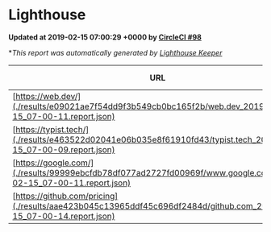 
# Lighthouse

**Updated at 2019-02-15 07:00:29 +0000 by [CircleCI #98](https://circleci.com/gh/ItinerisLtd/lighthouse-keeper-example/98)**

**This report was automatically generated by [Lighthouse Keeper](https://github.com/itinerisltd/lighthouse-keeper)*

| URL | Performance | Accessibility | Best Practices | SEO | PWA | Updated At |
| --- | --- | --- | --- | --- | --- | --- |
| [https://web.dev/](./results/e09021ae7f54dd9f3b549cb0bc165f2b/web.dev_2019-02-15_07-00-11.report.json) | 0.91 | 0.93 | 0.93 | 0.91 | 1 | 2019-02-15T07:00:11.365Z |
| [https://typist.tech/](./results/e463522d02041e06b035e8f61910fd43/typist.tech_2019-02-15_07-00-09.report.json) | 0.97 | 0.8 | 0.71 | 1 | 0.58 | 2019-02-15T07:00:09.882Z |
| [https://google.com/](./results/99999ebcfdb78df077ad2727fd00969f/www.google.com_2019-02-15_07-00-11.report.json) | 0.95 | 0.71 | 0.93 | 0.8 | 0.58 | 2019-02-15T07:00:11.350Z |
| [https://github.com/pricing](./results/aae423b045c13965ddf45c696df2484d/github.com_2019-02-15_07-00-14.report.json) | 0.66 | 0.89 | 0.93 | 0.9 | 0.58 | 2019-02-15T07:00:14.299Z |
